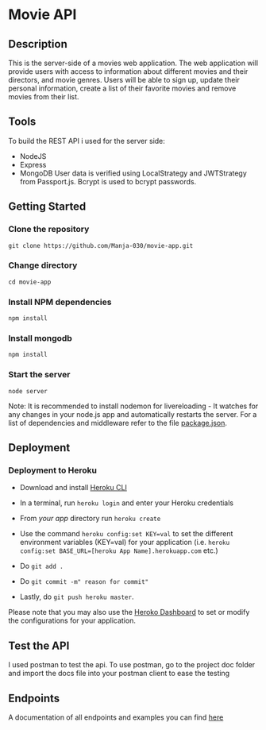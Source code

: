 # Movie API

## Description
This is the server-side of a movies web application. The web application will provide users with access to information about different movies and their directors, and movie genres. Users will be able to sign up, update their personal information, create a list of their favorite movies and remove movies from their list.

## Tools

To build the REST API i used for the server side:
- NodeJS
- Express
- MongoDB
User data is verified using LocalStrategy and JWTStrategy from Passport.js.
Bcrypt is used to bcrypt passwords.

## Getting Started

### Clone the repository

```
git clone https://github.com/Manja-030/movie-app.git
```

### Change directory

```
cd movie-app
```

### Install NPM dependencies

```
npm install
```
### Install mongodb

```
npm install
```

### Start the server

```
node server
```

Note: It is recommended to install nodemon for livereloading - It watches for any changes in your node.js app and automatically restarts the server.
For a list of dependencies and middleware refer to the file [package.json](https://github.com/Manja-030/movie-app/blob/main/package.json).

## Deployment
### Deployment to Heroku

- Download and install [Heroku CLI](https://devcenter.heroku.com/articles/heroku-cli#download-and-install)
- In a terminal, run `heroku login` and enter your Heroku credentials
- From *your app* directory run `heroku create`
- Use the command `heroku config:set KEY=val` to set the different environment variables (KEY=val) for your application (i.e.  `heroku config:set BASE_URL=[heroku App Name].herokuapp.com` etc.)

- Do `git add .`
- Do `git commit -m" reason for commit"`
- Lastly, do `git push heroku master`.

Please note that you may also use the [Heroko Dashboard](https://dashboard.heroku.com) to set or modify the configurations for your application.

## Test the API
I used postman to test the api.
To use postman, go to the project doc folder and import the docs file into your postman client to ease the testing

## Endpoints

A documentation of all endpoints and examples you can find [here](https://github.com/Manja-030/movie-app/blob/main/public/documentation.html)
